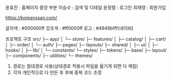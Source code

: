 윤효진 : 홈페이지 중앙 부분
이승수 : 검색 및 디테일
윤정렬 : 로그인
최재영 : 회원가입

https://koreanssan.com/

글자색 : #000000ff
강조색 : #ff0000ff
로고 : #4949b1ff(네이비)

프로젝트 구조
src/
├─ app/
│  └─ store/
├─ features/
│  ├─ catalog/
│  ├─ cart/
│  ├─ order/
│  └─ auth/
├─ pages/
├─ layouts/
├─ shared/
│  ├─ ui/
│  ├─ hooks/
│  ├─ lib/
│  └─ constants/
└─ styles/
   ├─ tokens/
   ├─ base/
   ├─ layout/
   ├─ components/
   ├─ utilities/
   └─ themes/



   1. 경로는 절대경로 사용(상대경로 적용시 파일을 옮기게 되면 다 깨짐)
   2. 각자 개인적으로 다 만든 후 후에 중복 코드 조정
   